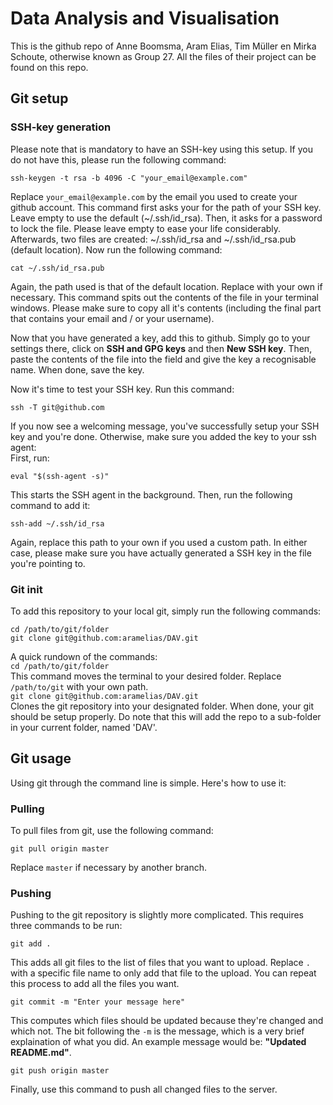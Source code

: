 # Data Analysis and Visualisation
This is the github repo of Anne Boomsma, Aram Elias, Tim Müller en Mirka Schoute, otherwise known as Group 27. All the files of their project can be found on this repo.

## Git setup
### SSH-key generation
Please note that is mandatory to have an SSH-key using this setup. If you do not have this, please run the following command:  
```
ssh-keygen -t rsa -b 4096 -C "your_email@example.com"
```
Replace `your_email@example.com` by the email you used to create your github account. This command first asks your for the path of your SSH key. Leave empty to use the default (~/.ssh/id_rsa). Then, it asks for a password to lock the file. Please leave empty to ease your life considerably. Afterwards, two files are created: ~/.ssh/id_rsa and ~/.ssh/id_rsa.pub (default location). Now run the following command:  
```
cat ~/.ssh/id_rsa.pub
```
Again, the path used is that of the default location. Replace with your own if necessary. This command spits out the contents of the file in your terminal windows. Please make sure to copy all it's contents (including the final part that contains your email and / or your username).

Now that you have generated a key, add this to github. Simply go to your settings there, click on **SSH and GPG keys** and then **New SSH key**. Then, paste the contents of the file into the field and give the key a recognisable name. When done, save the key.

Now it's time to test your SSH key. Run this command:  
```
ssh -T git@github.com
```
If you now see a welcoming message, you've successfully setup your SSH key and you're done. Otherwise, make sure you added the key to your ssh agent:  
First, run:  
```
eval "$(ssh-agent -s)"
```
This starts the SSH agent in the background. Then, run the following command to add it:  
```
ssh-add ~/.ssh/id_rsa
```  
Again, replace this path to your own if you used a custom path. In either case, please make sure you have actually generated a SSH key in the file you're pointing to.

### Git init
To add this repository to your local git, simply run the following commands:
```
cd /path/to/git/folder
git clone git@github.com:aramelias/DAV.git
```
A quick rundown of the commands:  
`cd /path/to/git/folder`  
This command moves the terminal to your desired folder. Replace `/path/to/git` with your own path.  
`git clone git@github.com:aramelias/DAV.git`  
Clones the git repository into your designated folder. When done, your git should be setup properly. Do note that this will add the repo to a sub-folder in your current folder, named 'DAV'.

## Git usage
Using git through the command line is simple. Here's how to use it:
### Pulling
To pull files from git, use the following command:  
```
git pull origin master
```
Replace `master` if necessary by another branch.
### Pushing
Pushing to the git repository is slightly more complicated. This requires three commands to be run:  
```
git add .
```
This adds all git files to the list of files that you want to upload. Replace `.` with a specific file name to only add that file to the upload. You can repeat this process to add all the files you want.  
```
git commit -m "Enter your message here"
```
This computes which files should be updated because they're changed and which not. The bit following the `-m` is the message, which is a very brief explaination of what you did. An example message would be: **"Updated README.md"**.  
```
git push origin master
```
Finally, use this command to push all changed files to the server.
